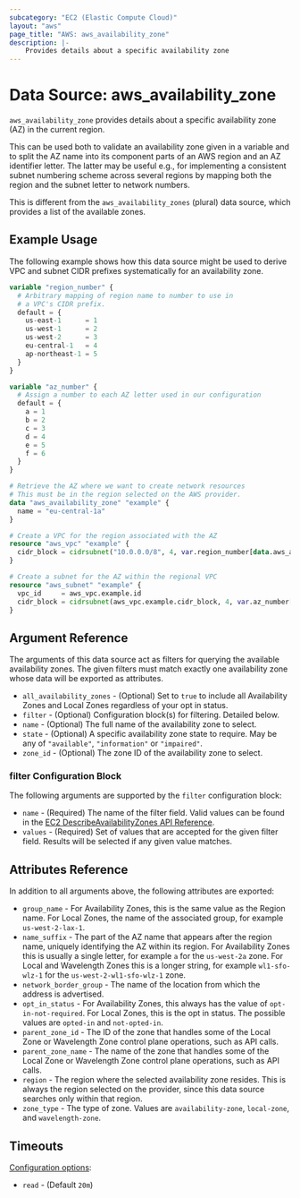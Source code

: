 ```yaml
---
subcategory: "EC2 (Elastic Compute Cloud)"
layout: "aws"
page_title: "AWS: aws_availability_zone"
description: |-
    Provides details about a specific availability zone
---
```


# Data Source: aws_availability_zone

`aws_availability_zone` provides details about a specific availability zone (AZ)
in the current region.

This can be used both to validate an availability zone given in a variable
and to split the AZ name into its component parts of an AWS region and an
AZ identifier letter. The latter may be useful e.g., for implementing a
consistent subnet numbering scheme across several regions by mapping both
the region and the subnet letter to network numbers.

This is different from the `aws_availability_zones` (plural) data source,
which provides a list of the available zones.

## Example Usage

The following example shows how this data source might be used to derive
VPC and subnet CIDR prefixes systematically for an availability zone.

```terraform
variable "region_number" {
  # Arbitrary mapping of region name to number to use in
  # a VPC's CIDR prefix.
  default = {
    us-east-1      = 1
    us-west-1      = 2
    us-west-2      = 3
    eu-central-1   = 4
    ap-northeast-1 = 5
  }
}

variable "az_number" {
  # Assign a number to each AZ letter used in our configuration
  default = {
    a = 1
    b = 2
    c = 3
    d = 4
    e = 5
    f = 6
  }
}

# Retrieve the AZ where we want to create network resources
# This must be in the region selected on the AWS provider.
data "aws_availability_zone" "example" {
  name = "eu-central-1a"
}

# Create a VPC for the region associated with the AZ
resource "aws_vpc" "example" {
  cidr_block = cidrsubnet("10.0.0.0/8", 4, var.region_number[data.aws_availability_zone.example.region])
}

# Create a subnet for the AZ within the regional VPC
resource "aws_subnet" "example" {
  vpc_id     = aws_vpc.example.id
  cidr_block = cidrsubnet(aws_vpc.example.cidr_block, 4, var.az_number[data.aws_availability_zone.example.name_suffix])
}
```

## Argument Reference

The arguments of this data source act as filters for querying the available
availability zones. The given filters must match exactly one availability
zone whose data will be exported as attributes.

* `all_availability_zones` - (Optional) Set to `true` to include all Availability Zones and Local Zones regardless of your opt in status.
* `filter` - (Optional) Configuration block(s) for filtering. Detailed below.
* `name` - (Optional) The full name of the availability zone to select.
* `state` - (Optional) A specific availability zone state to require. May be any of `"available"`, `"information"` or `"impaired"`.
* `zone_id` - (Optional) The zone ID of the availability zone to select.

### filter Configuration Block

The following arguments are supported by the `filter` configuration block:

* `name` - (Required) The name of the filter field. Valid values can be found in the [EC2 DescribeAvailabilityZones API Reference](https://docs.aws.amazon.com/AWSEC2/latest/APIReference/API_DescribeAvailabilityZones.html).
* `values` - (Required) Set of values that are accepted for the given filter field. Results will be selected if any given value matches.

## Attributes Reference

In addition to all arguments above, the following attributes are exported:

* `group_name` - For Availability Zones, this is the same value as the Region name. For Local Zones, the name of the associated group, for example `us-west-2-lax-1`.
* `name_suffix` - The part of the AZ name that appears after the region name, uniquely identifying the AZ within its region.
For Availability Zones this is usually a single letter, for example `a` for the `us-west-2a` zone.
For Local and Wavelength Zones this is a longer string, for example `wl1-sfo-wlz-1` for the `us-west-2-wl1-sfo-wlz-1` zone.
* `network_border_group` - The name of the location from which the address is advertised.
* `opt_in_status` - For Availability Zones, this always has the value of `opt-in-not-required`. For Local Zones, this is the opt in status. The possible values are `opted-in` and `not-opted-in`.
* `parent_zone_id` - The ID of the zone that handles some of the Local Zone or Wavelength Zone control plane operations, such as API calls.
* `parent_zone_name` - The name of the zone that handles some of the Local Zone or Wavelength Zone control plane operations, such as API calls.
* `region` - The region where the selected availability zone resides. This is always the region selected on the provider, since this data source searches only within that region.
* `zone_type` - The type of zone. Values are `availability-zone`, `local-zone`, and `wavelength-zone`.

## Timeouts

[Configuration options](https://www.terraform.io/docs/configuration/blocks/resources/syntax.html#operation-timeouts):

- `read` - (Default `20m`)
